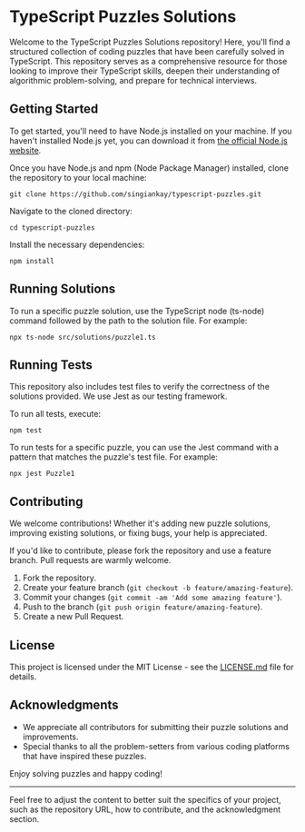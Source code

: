 # TypeScript Puzzles Solutions

Welcome to the TypeScript Puzzles Solutions repository! Here, you'll find a structured collection of coding puzzles that have been carefully solved in TypeScript. This repository serves as a comprehensive resource for those looking to improve their TypeScript skills, deepen their understanding of algorithmic problem-solving, and prepare for technical interviews.

## Getting Started

To get started, you'll need to have Node.js installed on your machine. If you haven't installed Node.js yet, you can download it from [the official Node.js website](https://nodejs.org/).

Once you have Node.js and npm (Node Package Manager) installed, clone the repository to your local machine:

```
git clone https://github.com/singiankay/typescript-puzzles.git
```

Navigate to the cloned directory:

```
cd typescript-puzzles
```

Install the necessary dependencies:

```
npm install
```

## Running Solutions

To run a specific puzzle solution, use the TypeScript node (ts-node) command followed by the path to the solution file. For example:

```
npx ts-node src/solutions/puzzle1.ts
```

## Running Tests

This repository also includes test files to verify the correctness of the solutions provided. We use Jest as our testing framework.

To run all tests, execute:

```
npm test
```

To run tests for a specific puzzle, you can use the Jest command with a pattern that matches the puzzle's test file. For example:

```
npx jest Puzzle1
```

## Contributing

We welcome contributions! Whether it's adding new puzzle solutions, improving existing solutions, or fixing bugs, your help is appreciated.

If you'd like to contribute, please fork the repository and use a feature branch. Pull requests are warmly welcome.

1. Fork the repository.
2. Create your feature branch (`git checkout -b feature/amazing-feature`).
3. Commit your changes (`git commit -am 'Add some amazing feature'`).
4. Push to the branch (`git push origin feature/amazing-feature`).
5. Create a new Pull Request.

## License

This project is licensed under the MIT License - see the [LICENSE.md](LICENSE.md) file for details.

## Acknowledgments

- We appreciate all contributors for submitting their puzzle solutions and improvements.
- Special thanks to all the problem-setters from various coding platforms that have inspired these puzzles.

Enjoy solving puzzles and happy coding!

---

Feel free to adjust the content to better suit the specifics of your project, such as the repository URL, how to contribute, and the acknowledgment section.
